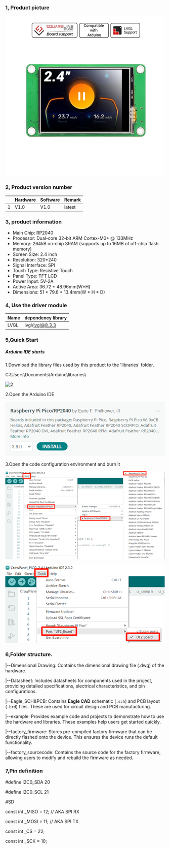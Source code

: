 ### 1, Product picture

![2.4_pico_hmi_display_without_case](./2.4_pico_hmi_display_without_case.jpg)

### 2, Product version number

|      | Hardware | Software | Remark |
| ---- | -------- | -------- | ------ |
| 1    | V1.0     | V1.0     | latest |

### 3, product information

- Main Chip: RP2040
- Processor: Dual-core 32-bit ARM Cortex-M0+ @ 133MHz
- Memory: 264kB on-chip SRAM (supports up to 16MB of off-chip flash memory)
- Screen Size: 2.4 inch
- Resolution: 320*240
- Signal Interface: SPI
- Touch Type: Resistive Touch
- Panel Type: TFT LCD
- Power Input: 5V-2A
- Active Area: 36.72 * 48.96mm(W*H)
- Dimensions: 51 * 79.6 * 13.4mm(W * H * D)

### 4, Use the driver module

| Name | dependency library |
| ---- | ------------------ |
| LVGL | lvgl/lvgl@8.3.3    |

### 5,Quick Start

##### Arduino IDE starts

1.Download the library files used by this product to the 'libraries' folder.

C:\Users\Documents\Arduino\libraries\

![2](https://github.com/user-attachments/assets/86c568bb-3921-4a07-ae91-62d7ce752e50)



2.Open the Arduino IDE

![rp2040_install](./rp2040_install.png)



3.Open the code configuration environment and burn it

![select-board](./select-board.png)

![select-port](./select-port.png)

### 6,Folder structure.

|--Dimensional Drawing: Contains the dimensional drawing file (.dwg) of the hardware.

|--Datasheet: Includes datasheets for components used in the project, providing detailed specifications, electrical characteristics, and pin configurations.

|--Eagle_SCH&PCB: Contains **Eagle CAD** schematic (`.sch`) and PCB layout (`.brd`) files. These are used for circuit design and PCB manufacturing.

|--example: Provides example code and projects to demonstrate how to use the hardware and libraries. These examples help users get started quickly.

|--factory_firmware: Stores pre-compiled factory firmware that can be directly flashed onto the device. This ensures the device runs the default functionality.

|--factory_sourcecode: Contains the source code for the factory firmware, allowing users to modify and rebuild the firmware as needed.

### 7,Pin definition

#define I2C0_SDA 20

#define I2C0_SCL 21

#SD

const int _MISO = 12;  // AKA SPI RX

const int _MOSI = 11;  // AKA SPI TX

const int _CS = 22;

const int _SCK = 10;

